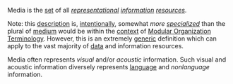 Media is the [set](https://github.com/gcassel/Modular-Organization-Terminology/blob/master/terms/set.md) of all *[representational](https://github.com/gcassel/Modular-Organization-Terminology/blob/master/terms/representation.md) [information](https://github.com/gcassel/Modular-Organization-Terminology/blob/master/terms/information.md) [resources](https://github.com/gcassel/Modular-Organization-Terminology/blob/master/terms/resource.md)*.

Note: this [description](https://github.com/gcassel/Modular-Organization-Terminology/blob/master/terms/description.md) is, [intentionally](https://github.com/gcassel/Modular-Organization-Terminology/blob/master/terms/intention.md), somewhat *more [specialized](https://github.com/gcassel/Modular-Organization-Terminology/blob/master/terms/specialize.md)* than the plural of [medium](https://github.com/gcassel/Modular-Organization-Terminology/blob/master/terms/medium.md) would be within the [context](https://github.com/gcassel/Modular-Organization-Terminology/blob/master/terms/context.md) of [Modular Organization Terminology](https://github.com/gcassel/Modular-Organization-Terminology).  However, this is an extremely [generic](https://github.com/gcassel/Modular-Organization-Terminology/blob/master/terms/generic.md) definition which can apply to the vast majority of [data](https://github.com/gcassel/Modular-Organization-Terminology/blob/master/terms/data.md) and information resources.

Media often represents *visual* and/or *acoustic* information.  Such visual and acoustic information diversely represents [language](https://github.com/gcassel/Modular-Organization-Terminology/blob/master/terms/language.md) and *nonlanguage* information.
